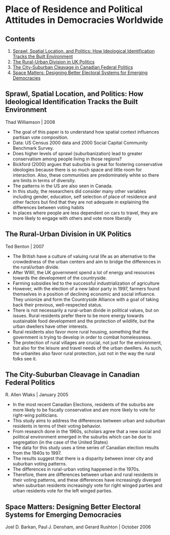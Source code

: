 # Place of Residence and Political Attitudes in Democracies Worldwide

## Contents
1. [Sprawl, Spatial Location, and Politics: How Ideological Identification Tracks the Built Environment](#williamson-2008)
2. [The Rural-Urban Division in UK Politics](#benton-2007)
3. [The City-Suburban Cleavage in Canadian Federal Politics](#walks2005)
4. [Space Matters: Designing Better Electoral Systems for Emerging Democracies](#barkan2006)


## <a name="williamson-2008"></a> Sprawl, Spatial Location, and Politics: How Ideological Identification Tracks the Built Environment
Thad Williamson | 2008

* The goal of this paper is to understand how spatial context influences partisan vote composition.
* Data: US Census 2000 data and 2000 Social Capital Community Benchmark Survey.
* Does higher levels of sprawl (suburbanization) lead to greater conservatism among people living in those regions? 
* Bickford (2000) argues that suburbia is great for fostering conservative ideologies because there is so much space and little room for interaction. Also, these communities are predominately white so there are limits in terms of diversity.
* The patterns in the US are also seen in Canada.
* In this study, the researchers did consider many other variables including gender, education, self selection of place of residence and other factors but find that they are not adequate in explaining the differences between voting habits
* In places where people are less dependent on cars to travel, they are more likely to engage with others and vote more liberally

## <a name="benton-2007"></a> The Rural-Urban Division in UK Politics
Ted Benton | 2007

* The British have a culture of valuing rural life as an alternative to the crowdedness of the urban centers and aim to bridge the differences in the rural/urban divide.
* After WWI, the UK government spend a lot of energy and resources towards the development of the countryside.
* Farming subsidies led to the successful industrialization of agriculture
* However, with the election of a new labor party in 1997, farmers found themselves in a position of declining economic and social influence. They unionize and form the Countryside Alliance with a goal of taking back their previous, well-respected status.
* There is not necessarily a rural-urban divide in political values, but on issues. Rural residents prefer there to be more energy towards sustainable food development and the protection of wildlife, but the urban dwellers have other interests.
* Rural residents also favor more rural housing, something that the government is trying to develop in order to combat homelessness.
* The protection of rural villages are crucial, not just for the environment, but also for the leisure and travel needs of the urban dwellers. As such, the urbanites also favor rural protection, just not in the way the rural folks see it.

## <a name="walks2005"></a> The City-Suburban Cleavage in Canadian Federal Politics
R. Allen Wlaks | January 2005

* In the most recent Canadian Elections, residents of the suburbs are more likely to be fiscally conservative and are more likely to vote for right-wing politicians.
* This study aims to address the differences between urban and suburban residents in terms of their voting behavior.
* From research done in the 1960s, scholars agree that a new social and political environment emerged in the suburbs which can be due to segregation (in the case of the United States)
* The data for this study uses a time series of Canadian election results from the 1940s to 1997. 
* The results suggest that there is a disparity between inner city and suburban voting patterns.
* The differences in rural-urban voting happened in the 1970s.
* Therefore, there are differences between urban and rural residents in their voting patterns, and these differences have increasingly diverged when suburban residents increasingly vote for right winged parties and urban residents vote for the left winged parties.


## <a name="barkan2006"></a> Space Matters: Designing Better Electoral Systems for Emerging Democracies
Joel D. Barkan, Paul J. Densham, and Gerard Rushton | October 2006

